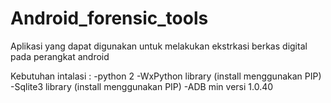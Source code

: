 # Android_forensic_tools
Aplikasi yang dapat digunakan untuk melakukan ekstrkasi berkas digital pada perangkat android

Kebutuhan intalasi :
-python 2
-WxPython library (install menggunakan PIP)
-Sqlite3 library (install menggunakan PIP)
-ADB min versi 1.0.40
